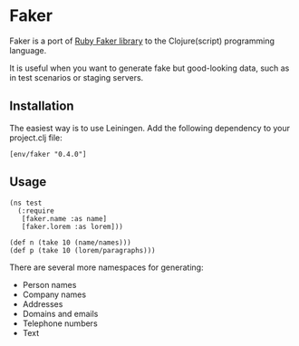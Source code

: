 # Faker

Faker is a port of [Ruby Faker library](http://faker.rubyforge.org/) to the
Clojure(script) programming language.

It is useful when you want to generate fake but good-looking data, such as in
test scenarios or staging servers.

## Installation

The easiest way is to use Leiningen. Add the following dependency to your
project.clj file:

    [env/faker "0.4.0"]


## Usage

    (ns test
      (:require 
       [faker.name :as name]
       [faker.lorem :as lorem]))

    (def n (take 10 (name/names)))
    (def p (take 10 (lorem/paragraphs)))

There are several more namespaces for generating:

* Person names
* Company names
* Addresses
* Domains and emails
* Telephone numbers
* Text

